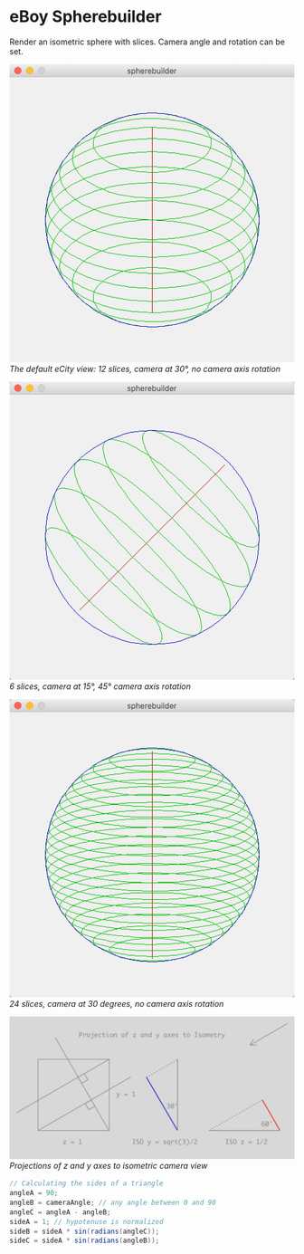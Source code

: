 # eBoy Spherebuilder

Render an isometric sphere with slices. Camera angle and rotation can be set.

![Spherebuilder ](spherebuilder-window.png)
*The default eCity view: 12 slices, camera at 30°, no camera axis rotation*

![Spherebuilder ](spherebuilder-window-2.png)
*6 slices, camera at 15°, 45° camera axis rotation*

![Spherebuilder ](spherebuilder-window-3.png)
*24 slices, camera at 30 degrees, no camera axis rotation*

![Iso View Geometry](ISO-view-geometry.png)
*Projections of z and y axes to isometric camera view*

```java
// Calculating the sides of a triangle
angleA = 90;
angleB = cameraAngle; // any angle between 0 and 90
angleC = angleA - angleB;
sideA = 1; // hypotenuse is normalized
sideB = sideA * sin(radians(angleC));
sideC = sideA * sin(radians(angleB));
```
